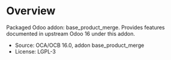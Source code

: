 # Overview

Packaged Odoo addon: base_product_merge. Provides features documented in upstream Odoo 16 under this addon.

- Source: OCA/OCB 16.0, addon base_product_merge
- License: LGPL-3

